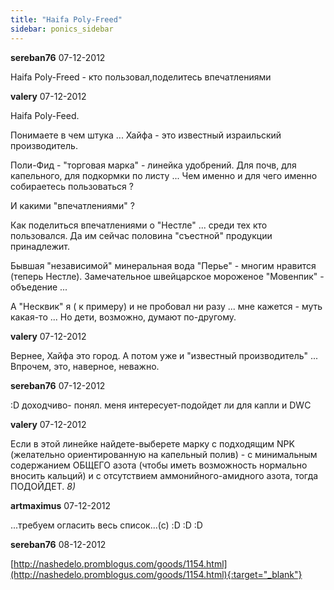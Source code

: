 ```yaml
---
title: "Haifa Poly-Freed"
sidebar: ponics_sidebar
---
```


**sereban76** 07-12-2012

 Haifa Poly-Freed - кто пользовал,поделитесь впечатлениями


**valery** 07-12-2012

 Haifa Poly-Feed.

Понимаете в чем штука ... Хайфа - это известный израильский производитель.

Поли-Фид - "торговая марка" - линейка удобрений. Для почв, для капельного, для подкормки по листу ... Чем именно и для чего именно собираетесь пользоваться ?

И какими "впечатлениями" ?

Как поделиться впечатлениями о "Нестле" ... среди тех кто пользовался. Да им сейчас половина "съестной" продукции принадлежит.

Бывшая "независимой" минеральная вода "Перье" - многим нравится (теперь Нестле). Замечательное швейцарское мороженое "Мовенпик" - объедение ...

А "Несквик" я ( к примеру) и не пробовал ни разу ... мне кажется - муть какая-то ... Но дети, возможно, думают по-другому.


**valery** 07-12-2012

Вернее, Хайфа это город. А потом уже и "известный производитель" ... Впрочем, это, наверное, неважно.


**sereban76** 07-12-2012

 :D доходчиво- понял. меня интересует-подойдет ли для капли и DWC


**valery** 07-12-2012

Если в этой линейке найдете-выберете марку с подходящим NPK (желательно ориентированную на капельный полив) - с минимальным содержанием ОБЩЕГО азота (чтобы иметь возможность нормально вносить кальций) и с отсутствием аммонийного-амидного азота, тогда ПОДОЙДЕТ. *8)*


**artmaximus** 07-12-2012

...требуем огласить весь список...(с) :D :D :D


**sereban76** 08-12-2012

[http://nashedelo.promblogus.com/goods/1154.html](http://nashedelo.promblogus.com/goods/1154.html){:target="_blank"}


